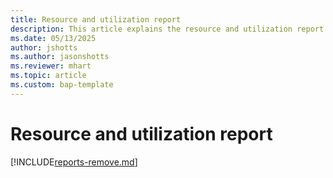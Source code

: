 ```yaml
---
title: Resource and utilization report
description: This article explains the resource and utilization report in Field Service and the charts and visual used in that report.
ms.date: 05/13/2025
author: jshotts
ms.author: jasonshotts
ms.reviewer: mhart
ms.topic: article
ms.custom: bap-template
---
```


# Resource and utilization report

[!INCLUDE[reports-remove.md](../includes/reports-remove.md)]

<!---
Resource managers can use the resource and utilization report to gather information that helps them ensure efficient use of resources. They can monitor key information like time spent on bookings, allocation of bookings across territories, or how individual resources are allocated.

[!INCLUDE[fs-report-workarounds](../includes/fs-report-workarounds.md)]

## Filters and slicers

- **Date range**: A [relative date range](/power-bi/visuals/desktop-slicer-filter-date-range).
- **Resource type**: The [resource type set for a bookable resource](set-up-bookable-resources.md).
- **Resource**: [Active bookable resources](set-up-bookable-resources.md).
- **Booking status**: Available [Booking statuses](set-up-booking-statuses.md).

## Common metrics

- **Number of days**: Takes several factors into account. First, the system checks how many days a booking lasted and then determines how many of these days are considered work hours. For example, work days are defined as Monday to Friday and a booking starts Thursday and ends Monday. The resulting number of days is 3.
- **Work, travel, and break time**: Depends on the booking status. For scheduled bookings, the estimated duration is taken into account. For other booking statuses, such as *in progress* or *completed*, duration is calculated based on *Booking Timestamp* entity records. In other words, as soon as a technician starts working on a booking, reports consider the actual work duration.

## Report metrics

To access the report, open the **Field Service** app, and go to **Analytics and Insights** > **Reports**.

:::image type="content" source="media/resource-utilization-report.png" alt-text="Screenshot of a resource and utilization report.":::

> [!NOTE]
> Visualizations adapt to the filters and the listed formulas don't mention them specifically.

- **Avg. work time per day (hrs.)**: Average number of hours per day that the selected resources worked on bookings in the selected time range.

  Formula: (Total work time + Travel time) / Number of days

- **Avg. travel time per day (hrs.)**: Average number of hours per day that the selected resources spend traveling in the selected time range.

  Formula: Actual travel duration / Number of days

- **Total miles traveled**: Total miles traveled by the selected resources in the selected time range.

  Formula: Sum of miles traveled of the bookable resource bookings.

- **Avg. miles traveled per day**: Average number of miles traveled by the selected resources in the selected time range.

  Formula: Sum of miles traveled / Number of days

- **Utilization rate**: The percentage of time a resource spends on work and travel per [available time on the calendar](calendar-resource.md).

  Formula: ((Total work time + Travel time) / (Configured work hours per day x Number of days)) x 100

  > [!NOTE]
  > If the work hours aren't set on the calendar, the default is 24 hours.

- **Late arrival rate**: The percentage of completed bookings where the technician arrived late.

  Formula: (Number of bookable resource bookings with late arrival / Total number of completed bookings) x 100

  > [!NOTE]
  > Being late is defined as arriving after the *Time to Promise* value. If *Time to Promise* isn't set, the *Estimated arrival time* is taken into account.

- **Booking cancellation rate**: The percentage of bookings with a canceled status that had a status of in progress or completed before.

  Formula: (Number of canceled bookable resource bookings / Total number of bookings) x 100

- **Resource utilization breakdown**: Percentage of time on work, travel, break, and idle time. Each bar in the chart shows the relative percentage of duration types in stacked columns. It doesn't show overtime values of any duration types. Available hours by day are [defined in the calendar for a resource](calendar-resource.md).

  Formula:

  - Work hour = (Total work time / (Available hours per day x Number of days)) x 100
  - Travel hour = (Actual travel time / (Available hours per day x Number of days)) x 100
  - Break hour = (Break time / (Available hours per day x Number of days)) x 100
  - Idle hour = (((Available hours per day x Number of days) - Work hour - Travel hour - Break hour) / (Available hours per day x Number of days))) x 100

- **Duration breakdown**: Total work time, travel time, break time, and idle time. You can also drill in to the information to see specific information for in-progress jobs or completed jobs.

- **Bookings by territory**: List of [territories](set-up-territories.md) as defined in the bookings with the number of bookings in each territory.

- **Variance to estimated travel time**: Variance between estimated travel times and actual travel times by territory.

  Formula: (Sum of actual travel time - Sum of estimated travel time) / Number of bookings

- **Miles traveled**: Shows the total miles traveled per month.

- **Requirement duration vs. allocated resource duration (% in hours)**: Gauge whether the total number of requirements in each territory is balanced with the total number of resources allocated to that territory. The resulting chart shows the percentage of the planned total duration versus the actual total duration.

  Formula: ((Total work time + Estimated travel duration) + (Total work time + Actual travel duration) / (Total work time + Estimated or actual travel duration)) x 100

- **Correlation analysis (travel time and work time)**: Correlates each resource's travel time to work time and plots them in the matching quartile.

- **Resource metrics**: Shows the breakdown of KPIs for each resource, including number of bookings, utilization percentage, work time, travel time, break time, and idle time. Year over year (%) compares the resource utilization of the selected year to the year before.

## Next steps

- [Reports overview](reports.md)
- [Optimization summary report](rso-optimization-summary-report.md)

[!INCLUDE[footer-include](../includes/footer-banner.md)]
--->